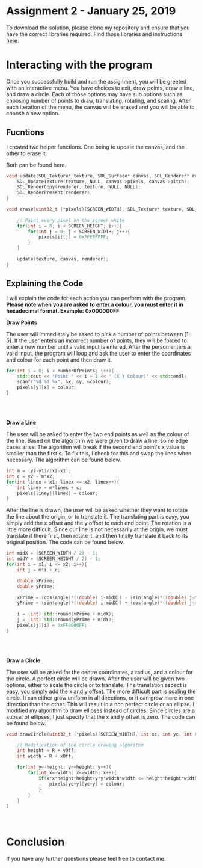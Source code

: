 ﻿# Assignment 2 - January 25, 2019

To download the solution, please clone my repository and ensure that you have the correct libraries required. Find those libraries and instructions [here](https://github.com/InBetweenNames/SDL2TemplateCMake).


# Interacting with the program

Once you successfully build and run the assignment, you will be greeted with an interactive menu. You have choices to exit, draw points, draw a line, and draw a circle. Each of those options may have sub options such as choosing number of points to draw, translating, rotating, and scaling. After each iteration of the menu, the canvas will be erased and you will be able to choose a new option.

## Fucntions
I created two helper functions. One being to update the canvas, and the other to erase it.

Both can be found here.

```c++
void update(SDL_Texture* texture, SDL_Surface* canvas, SDL_Renderer* renderer){
	SDL_UpdateTexture(texture, NULL, canvas->pixels, canvas->pitch);
	SDL_RenderCopy(renderer, texture, NULL, NULL);
	SDL_RenderPresent(renderer);
}
```

```c++
void erase(uint32_t (*pixels)[SCREEN_WIDTH], SDL_Texture* texture, SDL_Surface* canvas, SDL_Renderer* renderer){	
	
	// Paint every pixel on the screen white
	for(int i = 0; i < SCREEN_HEIGHT; i++){
		for(int j = 0; j < SCREEN_WIDTH; j++){
			pixels[i][j] = 0xFFFFFFFF;
		}
	}

	update(texture, canvas, renderer);
}
```

## Explaining the Code
I will explain the code for each action you can perform with the program. **Please note when you are asked to enter a colour, you must enter it in hexadecimal format. Example: 0x000000FF**

**Draw Points**

The user will immediately be asked to pick a number of points between [1-5]. If the user enters an incorrect number of points, they will be forced to enter a new number until a valid input is entered. After the person enters a valid input, the program will loop and ask the user to enter the coordinates and colour for each point and then draw it.
```c++
for(int i = 0; i < numberOfPoints; i++){
	std::cout << "Point " << i + 1 << " (X Y Colour)" << std::endl;
	scanf("%d %d %x", &x, &y, &colour);
	pixels[y][x] = colour;
}
```
<br/>
<br/>

**Draw a Line**

The user will be asked to enter the two end points as well as the colour of the line. Based on the algorithm we were given to draw a line, some edge cases arise. The algorithm will break if the second end point's x value is smaller than the first's. To fix this, I check for this and swap the lines when necessary. The algorithm can be found below.

```c++
int m = (y2-y1)/(x2-x1);
int c = y2 - m*x2;
for(int linex = x1; linex <= x2; linex++){
	int liney = m*linex + c;
	pixels[liney][linex] = colour;
}
```
 After the line is drawn, the user will be asked whether they want to rotate the line about the origin, or to translate it. The translating part is easy, you simply add the  x offset and the y offset to each end point. The rotation is a little more difficult. Since our line is not necessarily at the origin, we must translate it there first, then rotate it, and then finally translate it back to its original position. The code can be found below.

```c++
int midX = (SCREEN_WIDTH / 2) - 1;
int midY = (SCREEN_HEIGHT / 2) - 1;
for(int i = x1; i <= x2; i++){
	int j = m*i + c;

	double xPrime;
	double yPrime;

	xPrime = (cos(angle)*((double) i-midX)) - (sin(angle)*((double) j-midY));
	yPrime = (sin(angle)*((double) i-midX)) + (cos(angle)*((double) j-midY));
 
	i = (int) std::round(xPrime + midX);
	j = (int) std::round(yPrime + midY);
	pixels[j][i] = 0xFF0000FF; 
}
```
<br/>
<br/>

**Draw a Circle**

The user will be asked for the centre coordinates, a radius, and a colour for the circle. A perfect circle will be drawn. After the user will be given two options, either to scale the circle or to translate. The translation aspect is easy, you simply add the x and y offset. The more difficult part is scaling the circle. It can either grow uniform in all directions, or it can grow more in one direction than the other. This will result in a non perfect circle or an ellipse. I modified my algorithm to draw ellipses instead of circles. Since circles are a subset of ellipses, I just specify that the x and y offset is zero. The code can be found below.

```c++
void drawCircle(uint32_t (*pixels)[SCREEN_WIDTH], int xc, int yc, int R, int xOff, int yOff, int colour){

	// Modification of the circle drawing algorithm
	int height = R + yOff; 
	int width = R + xOff;

	for(int y=-height; y<=height; y++){
    	for(int x=-width; x<=width; x++){
        	if(x*x*height*height+y*y*width*width <= height*height*width*width){
            	pixels[yc+y][yc+y] = colour;
        	}
    	}
	}
}

```
<br/>

# Conclusion
If you have any further questions please feel free to contact me.
